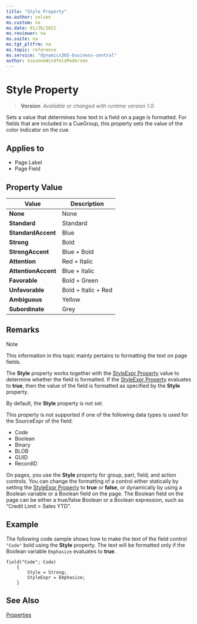 ```yaml
---
title: "Style Property"
ms.author: solsen
ms.custom: na
ms.date: 01/26/2021
ms.reviewer: na
ms.suite: na
ms.tgt_pltfrm: na
ms.topic: reference
ms.service: "dynamics365-business-central"
author: SusanneWindfeldPedersen
---
```

[//]: # (START>DO_NOT_EDIT)
[//]: # (IMPORTANT:Do not edit any of the content between here and the END>DO_NOT_EDIT.)
[//]: # (Any modifications should be made in the .xml files in the ModernDev repo.)
# Style Property
> **Version**: _Available or changed with runtime version 1.0._

Sets a value that determines how text in a field on a page is formatted. For fields that are included in a CueGroup, this property sets the value of the color indicator on the cue.

## Applies to
-   Page Label
-   Page Field

## Property Value

|Value|Description|
|-----------|---------------------------------------|
|**None**|None|
|**Standard**|Standard|
|**StandardAccent**|Blue|
|**Strong**|Bold|
|**StrongAccent**|Blue + Bold|
|**Attention**|Red + Italic|
|**AttentionAccent**|Blue + Italic|
|**Favorable**|Bold + Green|
|**Unfavorable**|Bold + Italic + Red|
|**Ambiguous**|Yellow|
|**Subordinate**|Grey|

[//]: # (IMPORTANT: END>DO_NOT_EDIT)


## Remarks  

> [!NOTE]  
> This information in this topic mainly pertains to formatting the text on page fields. <!-- For information about how to use the **Style** property for configuring Cues, see [How to: Set Up Colored Indicators on Cues by Using the Style and StyleExpr Property](devenv-How-to-Set-Up-Colored-Indicators-on-Cues-by-Using-the-Style-and-StyleExpr-Property.md).  -->

The **Style** property works together with the [StyleExpr Property](devenv-styleexpr-property.md) value to determine whether the field is formatted. If the [StyleExpr Property](devenv-styleexpr-property.md) evaluates to **true**, then the value of the field is formatted as specified by the **Style** property.  

By default, the **Style** property is not set.  

This property is not supported if one of the following data types is used for the SourceExpr of the field:  

- Code  
- Boolean  
- Binary  
- BLOB  
- GUID  
- RecordID  

On pages, you use the **Style** property for group, part, field, and action controls. You can change the formatting of a control either statically by setting the [StyleExpr Property](devenv-styleexpr-property.md) to **true** or **false**, or dynamically by using a Boolean variable or a Boolean field on the page. The Boolean field on the page can be either a true/false Boolean or a Boolean expression, such as “Credit Limit > Sales YTD”.  

## Example

The following code sample shows how to make the text of the field control `"Code"` bold using the **Style** property. The text will be formatted only if the Boolean variable `Emphasize` evaluates to **true**.

```AL
field("Code"; Code)
    {
        Style = Strong;
        StyleExpr = Emphasize;
    }
```

## See Also  
<!-- [How to: Style Field Text on a Page](../devenv-How-to-Style-Field-Text-on-a-Page.md)   -->
[Properties](devenv-properties.md)
